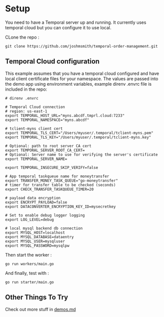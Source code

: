 # Setup
You need to have a Temporal server up and running. It currently uses temporal cloud but you can configure it to use local.

CLone the repo :
```shell
git clone https://github.com/joshmsmith/temporal-order-management.git
```

## Temporal Cloud configuration
This example assumes that you have a temporal cloud configured and have local client certificate files for your namespace.
The values are passed into the demo app using environment variables, example direnv .envrc file is included in the repo:

```
# direnv .envrc

# Temporal Cloud connection
# region: us-east-1
export TEMPORAL_HOST_URL="myns.abcdf.tmprl.cloud:7233"
export TEMPORAL_NAMESPACE="myns.abcdf"

# tclient-myns client cert
export TEMPORAL_TLS_CERT="/Users/myuser/.temporal/tclient-myns.pem"
export TEMPORAL_TLS_KEY="/Users/myuser/.temporal/tclient-myns.key"

# Optional: path to root server CA cert
export TEMPORAL_SERVER_ROOT_CA_CERT=
# Optional: Server name to use for verifying the server's certificate
export TEMPORAL_SERVER_NAME=

export TEMPORAL_INSECURE_SKIP_VERIFY=false

# App temporal taskqueue name for moneytransfer
export TRANSFER_MONEY_TASK_QUEUE="go-moneytransfer"
# timer for transfer table to be checked (seconds)
export CHECK_TRANSFER_TASKQUEUE_TIMER=20

# payload data encryption
export ENCRYPT_PAYLOAD=false
export DATACONVERTER_ENCRYPTION_KEY_ID=mysecretkey

# Set to enable debug logger logging
export LOG_LEVEL=debug

# local mysql backend db connection
export MYSQL_HOST=localhost
export MYSQL_DATABASE=dataentry
export MYSQL_USER=mysqluser
export MYSQL_PASSWORD=mysqlpw
```


Then start the worker :
```shell
go run workers/main.go
```

And finally, test with :
```shell 
go run starter/main.go
```

## Other Things To Try
Check out more stuff in [demos.md](./demos.md)

